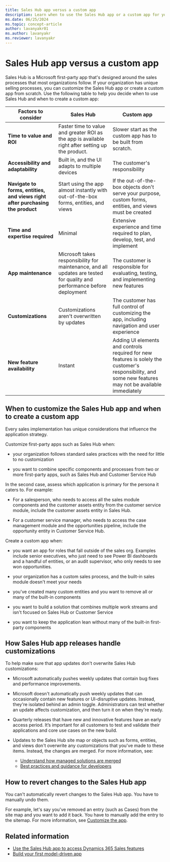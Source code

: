 ```yaml
---
title: Sales Hub app versus a custom app
description: Learn when to use the Sales Hub app or a custom app for your sales implementation. Understand how app releases handle customizations and how to revert changes to the Sales Hub app.
ms.date: 06/25/2024
ms.topic: concept-article
author: lavanyakr01
ms.author: lavanyakr
ms.reviewer: lavanyakr
---
```


# Sales Hub app versus a custom app

Sales Hub is a Microsoft first-party app that's designed around the sales processes that most organizations follow. If your organization has unique selling processes, you can customize the Sales Hub app or create a custom app from scratch. Use the following table to help you decide when to use Sales Hub and when to create a custom app:

| **Factors to consider** | **Sales Hub** | **Custom app** |
| --- | --- | --- |
| **Time to value and ROI** | Faster time to value and greater ROI as the app is available right after setting up the product.| Slower start as the custom app has to be built from scratch. |
| **Accessibility and adaptability** | Built in, and the UI adapts to multiple devices | The customer's responsibility |
| **Navigate to forms, entities, and views right after purchasing the product** | Start using the app almost instantly with out-of-the-box forms, entities, and views | If the out-of-the-box objects don't serve your purpose, custom forms, entities, and views must be created |
| **Time and expertise required** | Minimal | Extensive experience and time required to plan, develop, test, and implement |
| **App maintenance** | Microsoft takes responsibility for maintenance, and all updates are tested for quality and performance before deployment | The customer is responsible for evaluating, testing, and implementing new features |
| **Customizations**  | Customizations aren't overwritten by updates | The customer has full control of customizing the app, including navigation and user experience |
| **New feature availability** | Instant | Adding UI elements and controls required for new features is solely the customer's responsibility, and some new features may not be available immediately |

## When to customize the Sales Hub app and when to create a custom app

Every sales implementation has unique considerations that influence the application strategy.

Customize first-party apps such as Sales Hub when:

- your organization follows standard sales practices with the need for little to no customization

- you want to combine specific components and processes from two or more first-party apps, such as Sales Hub and Customer Service Hub

In the second case, assess which application is primary for the persona it caters to. For example:

- For a salesperson, who needs to access all the sales module components and the customer assets entity from the customer service module, include the customer assets entity in Sales Hub.

- For a customer service manager, who needs to access the case management module and the opportunities pipeline, include the opportunity entity in Customer Service Hub.

Create a custom app when:

- you want an app for roles that fall outside of the sales org. Examples include senior executives, who just need to see Power BI dashboards and a handful of entities, or an audit supervisor, who only needs to see won opportunities.

- your organization has a custom sales process, and the built-in sales module doesn't meet your needs

- you've created many custom entities and you want to remove all or many of the built-in components

- you want to build a solution that combines multiple work streams and isn't focused on Sales Hub or Customer Service

- you want to keep the application lean without many of the built-in first-party components

## How Sales Hub app releases handle customizations

To help make sure that app updates don't overwrite Sales Hub customizations:

- Microsoft automatically pushes weekly updates that contain bug fixes and performance improvements.

- Microsoft doesn't automatically push weekly updates that can occasionally contain new features or UI-disruptive updates. Instead, they're isolated behind an admin toggle. Administrators can test whether an update affects customization, and then turn it on when they're ready.

- Quarterly releases that have new and innovative features have an early access period. It’s important for all customers to test and validate their applications and core use cases on the new build.

- Updates to the Sales Hub site map or objects such as forms, entities, and views don't overwrite any customizations that you've made to these items. Instead, the changes are merged. For more information, see:

    - [Understand how managed solutions are merged](/power-platform/alm/how-managed-solutions-merged)
    - [Best practices and guidance for developers](/power-apps/developer/data-platform/best-practices/)

## How to revert changes to the Sales Hub app

You can't automatically revert changes to the Sales Hub app. You have to manually undo them.

For example, let's say you've removed an entry (such as Cases) from the site map and you want to add it back. You have to manually add the entry to the sitemap. For more information, see [Customize the app](manage-app.md#customize-the-app).

## Related information

- [Use the Sales Hub app to access Dynamics 365 Sales features](intro-saleshub.md)
- [Build your first model-driven app](/power-apps/maker/model-driven-apps/build-first-model-driven-app)
